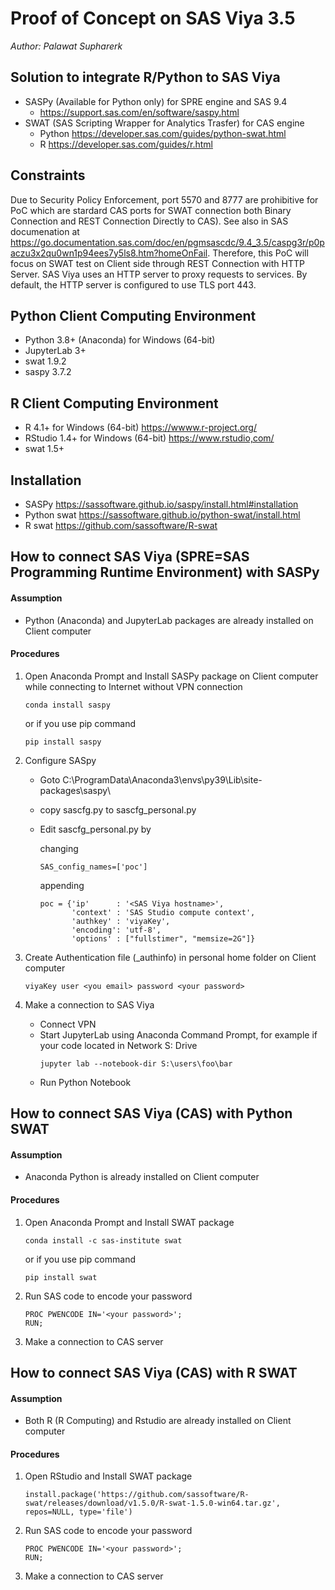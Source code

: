 # Proof of Concept on SAS Viya 3.5
_Author: Palawat Supharerk_
## Solution to integrate R/Python to SAS Viya
- SASPy (Available for Python only) for SPRE engine and SAS 9.4
  - https://support.sas.com/en/software/saspy.html
- SWAT (SAS Scripting Wrapper for Analytics Trasfer) for CAS engine
  - Python https://developer.sas.com/guides/python-swat.html
  - R https://developer.sas.com/guides/r.html
## Constraints
Due to Security Policy Enforcement, port 5570 and 8777 are prohibitive for PoC which are stardard CAS ports for SWAT connection both Binary Connection and REST Connection Directly to CAS). See also in SAS documenation at https://go.documentation.sas.com/doc/en/pgmsascdc/9.4_3.5/caspg3r/p0paczu3x2qu0wn1p94ees7y5ls8.htm?homeOnFail. Therefore, this PoC will focus on SWAT test on Client side through REST Connection with HTTP Server. SAS Viya uses an HTTP server to proxy requests to services. By default, the HTTP server is configured to use TLS port 443. 
## Python Client Computing Environment
- Python 3.8+ (Anaconda) for Windows (64-bit)
- JupyterLab 3+
- swat 1.9.2
- saspy 3.7.2

## R Client Computing Environment
- R 4.1+ for Windows (64-bit) https://wwww.r-project.org/
- RStudio 1.4+ for Windows (64-bit) https://www.rstudio,com/
- swat 1.5+

## Installation
- SASPy https://sassoftware.github.io/saspy/install.html#installation
- Python swat https://sassoftware.github.io/python-swat/install.html
- R swat https://github.com/sassoftware/R-swat

## How to connect SAS Viya (SPRE=SAS Programming Runtime Environment) with SASPy
#### Assumption
   - Python (Anaconda) and JupyterLab packages are already installed on Client computer
#### Procedures
1. Open Anaconda Prompt and Install SASPy package on Client computer while connecting to Internet without VPN connection
   ```
   conda install saspy
   ```
   or if you use pip command
   ```
   pip install saspy
   ```
3. Configure SASpy

   - Goto C:\ProgramData\Anaconda3\envs\py39\Lib\site-packages\saspy\
   - copy sascfg.py to sascfg_personal.py
   - Edit sascfg_personal.py by
    
       changing
       ```
       SAS_config_names=['poc']
       ```
       appending
       ```
       poc = {'ip'      : '<SAS Viya hostname>',
              'context' : 'SAS Studio compute context',
              'authkey' : 'viyaKey',
              'encoding': 'utf-8',
              'options' : ["fullstimer", "memsize=2G"]}
       ```
4. Create Authentication file (_authinfo) in personal home folder on Client computer
   ```
   viyaKey user <you email> password <your password>
   ```
5. Make a connection to SAS Viya
   - Connect VPN
   - Start JupyterLab using Anaconda Command Prompt, for example if your code located in Network S: Drive
     ```
     jupyter lab --notebook-dir S:\users\foo\bar
     ```
   - Run Python Notebook

## How to connect SAS Viya (CAS) with Python SWAT
#### Assumption
   - Anaconda Python is already installed on Client computer
#### Procedures
1. Open Anaconda Prompt and Install SWAT package
   ```
   conda install -c sas-institute swat
   ```
   or if you use pip command
   ```
   pip install swat
   ```
2. Run SAS code to encode your password
   ```
   PROC PWENCODE IN='<your password>';
   RUN;
   ```
3. Make a connection to CAS server
 
## How to connect SAS Viya (CAS) with R SWAT
#### Assumption
   - Both R (R Computing) and Rstudio are already installed on Client computer
#### Procedures
1. Open RStudio and Install SWAT package
   ```
   install.package('https://github.com/sassoftware/R-swat/releases/download/v1.5.0/R-swat-1.5.0-win64.tar.gz', repos=NULL, type='file')
   ```
2. Run SAS code to encode your password
   ```
   PROC PWENCODE IN='<your password>';
   RUN;
   ```
3. Make a connection to CAS server
